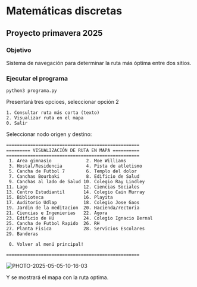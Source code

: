 # Matemáticas discretas

## Proyecto primavera 2025

### Objetivo

Sistema de navegación para determinar la ruta más óptima entre dos sitios.

### Ejecutar el programa

```
python3 programa.py
```

Presentará tres opcioes, seleccionar opción 2

```
1. Consultar ruta más corta (texto)
2. Visualizar ruta en el mapa
0. Salir
```

Seleccionar nodo origen y destino:

```
==================================================
========= VISUALIZACIÓN DE RUTA EN MAPA ==========
==================================================
 1. Area gimnasio             2. Moe Williams
 3. Hostal/Residencia         4. Pista de atletismo
 5. Cancha de Futbol 7        6. Templo del dolor
 7. Canchas Bourbaki          8. Edificio de Salud
 9. Canchas al lado de Salud 10. Colegio Ray Lindley
11. Lago                     12. Ciencias Sociales
13. Centro Estudiantil       14. Colegio Cain Murray
15. Biblioteca               16. Playita
17. Auditorio Udlap          18. Colegio Jose Gaos
19. Jardin de la meditacion  20. Hacienda/rectoria
21. Ciencias e Ingenierias   22. Agora
23. Edificio de HU           24. Colegio Ignacio Bernal
25. Cancha de Futbol Rapido  26. RH
27. Planta Fisica            28. Servicios Escolares
29. Banderas

 0. Volver al menú principal!

==================================================
```
![PHOTO-2025-05-05-10-16-03](https://github.com/user-attachments/assets/eda8ad66-1168-49a2-a87e-659e4511b61d)

Y se mostrará el mapa con la ruta optima.


